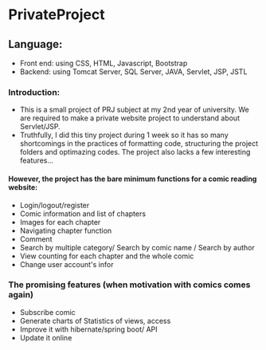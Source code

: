 # PrivateProject
## Language: 
- Front end: using CSS, HTML, Javascript, Bootstrap
- Backend: using Tomcat Server, SQL Server, JAVA, Servlet, JSP, JSTL
### Introduction:
- This is a small project of PRJ subject at my 2nd year of university.  We are required to make a private website project to understand about Servlet/JSP.
- Truthfully, I did this tiny project during 1 week so it has so many shortcomings in the practices of formatting code, structuring the project folders
and optimazing codes. The project also lacks a few interesting features... 
#### However, the project has the bare minimum functions for a comic reading website: 
- Login/logout/register
- Comic information and list of chapters
- Images for each chapter
- Navigating chapter function
- Comment
- Search by multiple category/ Search by comic name / Search by author
- View counting for each chapter and the whole comic
- Change user account's infor
### The promising features (when motivation with comics comes again)
- Subscribe comic
- Generate charts of Statistics of views, access
- Improve it with hibernate/spring boot/ API
- Update it online
  

